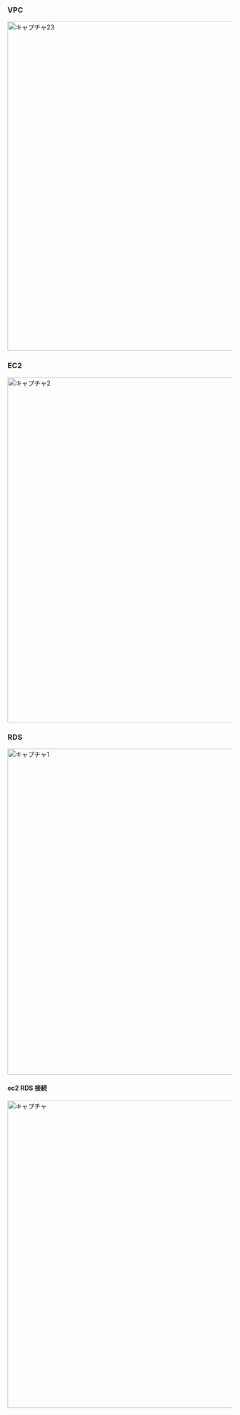 
### VPC
<img width="737" alt="キャプチャ23" src="https://user-images.githubusercontent.com/122083101/220622471-170f5954-751f-4436-b857-8999cf35a45d.PNG">

### EC2

<img width="772" alt="キャプチャ2" src="https://user-images.githubusercontent.com/122083101/220622494-6463b5d9-76a1-408c-80c4-570250e24ef6.PNG"
     >
### RDS

<img width="730" alt="キャプチャ1" src="https://user-images.githubusercontent.com/122083101/220622501-96fe7d31-31dd-4903-9664-a446dce4a225.PNG">

#### ec2 RDS 接続

<img width="688" alt="キャプチャ" src="https://user-images.githubusercontent.com/122083101/220622511-5284ccd9-c0a4-4b86-b84d-6b907c7fe942.PNG">
